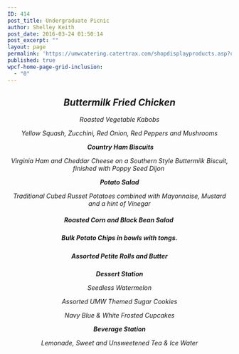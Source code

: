 ```yaml
---
ID: 414
post_title: Undergraduate Picnic
author: Shelley Keith
post_date: 2016-03-24 01:50:14
post_excerpt: ""
layout: page
permalink: 'https://umwcatering.catertrax.com/shopdisplayproducts.asp?categoryID=101&#038;cat=Order+Tickets+here+for%3A+%3Cbr%3EUndergraduate+Commencement%3Cbr%3ELuncheon+Picnic&#038;intOrderID=&#038;intCustomerID='
published: true
wpcf-home-page-grid-inclusion:
  - "0"
---
```

<h2 style="text-align: center"><em>Buttermilk Fried Chicken</em></h2>
<p style="text-align: center"><em>Roasted Vegetable Kabobs
</em></p>
<p style="text-align: center"><em>Yellow Squash, Zucchini, Red Onion, Red Peppers and Mushrooms</em></p>
<p style="text-align: center"> <strong><em>Country Ham Biscuits</em></strong></p>
<p style="text-align: center"><em>Virginia Ham and Cheddar Cheese on a Southern Style Buttermilk Biscuit, finished with Poppy Seed Dijon </em></p>
<p style="text-align: center"><strong><em>Potato Salad</em></strong></p>
<p style="text-align: center"><em>Traditional Cubed Russet Potatoes combined with Mayonnaise, Mustard and a hint of Vinegar</em></p>

<h5 style="text-align: center"><em>Roasted Corn and Black Bean Salad  </em></h5>
<h5 style="text-align: center"><em>Bulk Potato Chips in bowls with tongs.</em></h5>
<h5 style="text-align: center"><em>Assorted Petite Rolls and Butter</em></h5>
<p style="text-align: center"></p>
<p style="text-align: center"><strong><em>Dessert Station
</em></strong></p>
<p style="text-align: center"><em>Seedless Watermelon</em></p>
<p style="text-align: center"><em>Assorted UMW Themed Sugar Cookies</em></p>
<p style="text-align: center"><em>Navy Blue &amp; White Frosted Cupcakes</em></p>
<p style="text-align: center"><strong><em>Beverage Station</em></strong></p>
<p style="text-align: center"><em>Lemonade, Sweet and Unsweetened Tea &amp; Ice Water</em></p>